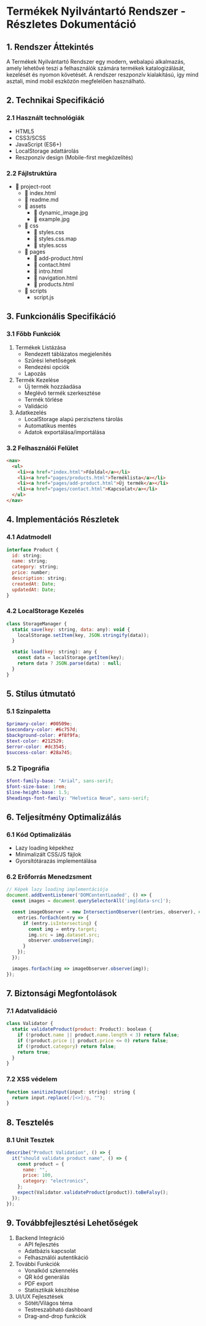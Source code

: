 # Termékek Nyilvántartó Rendszer - Részletes Dokumentáció

## 1. Rendszer Áttekintés

A Termékek Nyilvántartó Rendszer egy modern, webalapú alkalmazás, amely lehetővé teszi a felhasználók számára termékek katalogizálását, kezelését és nyomon követését. A rendszer reszponzív kialakítású, így mind asztali, mind mobil eszközön megfelelően használható.

## 2. Technikai Specifikáció

### 2.1 Használt technológiák

- HTML5
- CSS3/SCSS
- JavaScript (ES6+)
- LocalStorage adattárolás
- Reszponzív design (Mobile-first megközelítés)

### 2.2 Fájlstruktúra

- 📁 project-root
  - 📄 index.html
  - 📄 readme.md
  - 📁 assets
    - 📄 dynamic_image.jpg
    - 📄 example.jpg
  - 📁 css
    - 📄 styles.css
    - 📄 styles.css.map
    - 📄 styles.scss
  - 📁 pages
    - 📄 add-product.html
    - 📄 contact.html
    - 📄 intro.html
    - 📄 navigation.html
    - 📄 products.html
  - 📁 scripts
    - script.js

## 3. Funkcionális Specifikáció

### 3.1 Főbb Funkciók

1. Termékek Listázása
   - Rendezett táblázatos megjelenítés
   - Szűrési lehetőségek
   - Rendezési opciók
   - Lapozás
2. Termék Kezelése
   - Új termék hozzáadása
   - Meglévő termék szerkesztése
   - Termék törlése
   - Validáció
3. Adatkezelés
   - LocalStorage alapú perzisztens tárolás
   - Automatikus mentés
   - Adatok exportálása/importálása

### 3.2 Felhasználói Felület

```html
<nav>
  <ul>
    <li><a href="index.html">Főoldal</a></li>
    <li><a href="pages/products.html">Terméklista</a></li>
    <li><a href="pages/add-product.html">Új termék</a></li>
    <li><a href="pages/contact.html">Kapcsolat</a></li>
  </ul>
</nav>
```

## 4. Implementációs Részletek

### 4.1 Adatmodell

```js
interface Product {
  id: string;
  name: string;
  category: string;
  price: number;
  description: string;
  createdAt: Date;
  updatedAt: Date;
}
```

### 4.2 LocalStorage Kezelés

```js
class StorageManager {
  static save(key: string, data: any): void {
    localStorage.setItem(key, JSON.stringify(data));
  }

  static load(key: string): any {
    const data = localStorage.getItem(key);
    return data ? JSON.parse(data) : null;
  }
}
```

## 5. Stílus útmutató

### 5.1 Színpaletta

```scss
$primary-color: #00509e;
$secondary-color: #6c757d;
$background-color: #f8f9fa;
$text-color: #212529;
$error-color: #dc3545;
$success-color: #28a745;
```

### 5.2 Tipográfia

```scss
$font-family-base: "Arial", sans-serif;
$font-size-base: 1rem;
$line-height-base: 1.5;
$headings-font-family: "Helvetica Neue", sans-serif;
```

## 6. Teljesítmény Optimalizálás

### 6.1 Kód Optimalizálás

- Lazy loading képekhez
- Minimalizált CSS/JS fájlok
- Gyorsítótárazás implementálása

### 6.2 Erőforrás Menedzsment

```js
// Képek lazy loading implementációja
document.addEventListener('DOMContentLoaded', () => {
  const images = document.querySelectorAll('img[data-src]');

  const imageObserver = new IntersectionObserver((entries, observer), => {
    entries.forEach(entry => {
      if (entry.isIntersecting) {
        const img = entry.target;
        img.src = img.dataset.src;
        observer.unobserve(img);
      }
    });
  });

  images.forEach(img => imageObserver.observe(img));
});
```

## 7. Biztonsági Megfontolások

### 7.1 Adatvalidáció

```js
class Validator {
  static validateProduct(product: Product): boolean {
    if (!product.name || product.name.length < 3) return false;
    if (!product.price || product.price <= 0) return false;
    if (!product.category) return false;
    return true;
  }
}
```

### 7.2 XSS védelem

```js
function sanitizeInput(input: string): string {
  return input.replace(/[<>]/g, "");
}
```

## 8. Tesztelés

### 8.1 Unit Tesztek

```js
describe("Product Validation", () => {
  it("should validate product name", () => {
    const product = {
      name: "",
      price: 100,
      category: "electronics",
    };
    expect(Validator.validateProduct(product)).toBeFalsy();
  });
});
```

## 9. Továbbfejlesztési Lehetőségek

1. Backend Integráció
   - API fejlesztés
   - Adatbázis kapcsolat
   - Felhasználói autentikáció
2. További Funkciók
   - Vonalkód szkennelés
   - QR kód generálás
   - PDF export
   - Statisztikák készítése
3. UI/UX Fejlesztések
   - Sötét/Világos téma
   - Testreszabható dashboard
   - Drag-and-drop funkciók

